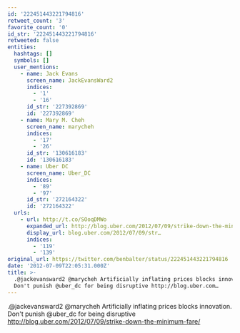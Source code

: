 ```yaml
---
id: '222451443221794816'
retweet_count: '3'
favorite_count: '0'
id_str: '222451443221794816'
retweeted: false
entities:
  hashtags: []
  symbols: []
  user_mentions:
    - name: Jack Evans
      screen_name: JackEvansWard2
      indices:
        - '1'
        - '16'
      id_str: '227392869'
      id: '227392869'
    - name: Mary M. Cheh
      screen_name: marycheh
      indices:
        - '17'
        - '26'
      id_str: '130616183'
      id: '130616183'
    - name: Uber DC
      screen_name: Uber_DC
      indices:
        - '89'
        - '97'
      id_str: '272164322'
      id: '272164322'
  urls:
    - url: http://t.co/SOoqDMWo
      expanded_url: http://blog.uber.com/2012/07/09/strike-down-the-minimum-fare/
      display_url: blog.uber.com/2012/07/09/str…
      indices:
        - '119'
        - '139'
original_url: https://twitter.com/benbalter/status/222451443221794816
date: '2012-07-09T22:05:31.000Z'
title: >-
  .@jackevansward2 @marycheh Artificially inflating prices blocks innovation.
  Don't punish @uber_dc for being disruptive http://blog.uber.com…
---
```


.@jackevansward2 @marycheh Artificially inflating prices blocks innovation. Don't punish @uber_dc for being disruptive http://blog.uber.com/2012/07/09/strike-down-the-minimum-fare/